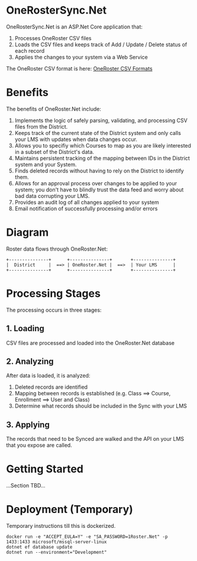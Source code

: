 # OneRosterSync.Net
OneRosterSync.Net is an ASP.Net Core application that:
1. Processes OneRoster CSV files 
1. Loads the CSV files and keeps track of Add / Update / Delete status of each record
1. Applies the changes to your system via a Web Service

The OneRoster CSV format is here:
[OneRoster CSV Formats](https://www.imsglobal.org/oneroster-v11-final-csv-tables)

# Benefits
The benefits of OneRoster.Net include:
1. Implements the logic of safely parsing, validating, and processing CSV files from the District.
1. Keeps track of the current state of the District system and only calls your LMS with updates when data changes occur.
1. Allows you to specifiy which Courses to map as you are likely interested in a subset of the District's data.
1. Maintains persistent tracking of the mapping between IDs in the District system and your System.
1. Finds deleted records without having to rely on the District to identify them.
1. Allows for an approval process over changes to be applied to your system; you don't have to blindly trust the data feed and worry about bad data corrupting your LMS.
1. Provides an audit log of all changes applied to your system
1. Email notification of successfully processing and/or errors

# Diagram
Roster data flows through OneRoster.Net:
```
+---------------+      +---------------+       +---------------+ 
|  District     |  ==> | OneRoster.Net |  ==>  | Your LMS      |
+---------------+      +---------------+       +---------------+ 
```

# Processing Stages
The processing occurs in three stages:

## 1. Loading
CSV files are processed and loaded into the OneRoster.Net database

## 2. Analyzing
After data is loaded, it is analyzed:
1. Deleted records are identified
1. Mapping between records is established (e.g. Class ==> Course, Enrollment ==> User and Class)
1. Determine what records should be included in the Sync with your LMS

## 3. Applying
The records that need to be Synced are walked and the API on your LMS that you expose are called.

# Getting Started
...Section TBD...

# Deployment (Temporary)
Temporary instructions till this is dockerized.

```
docker run -e "ACCEPT_EULA=Y" -e "SA_PASSWORD=1Roster.Net" -p 1433:1433 microsoft/mssql-server-linux
dotnet ef database update
dotnet run --environment="Development"
```
